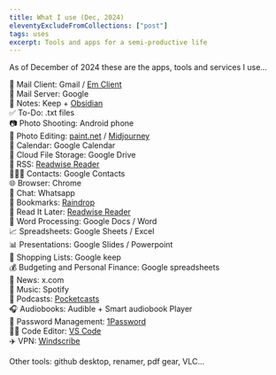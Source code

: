 ```yaml
---
title: What I use (Dec, 2024)
eleventyExcludeFromCollections: ["post"]
tags: uses
excerpt: Tools and apps for a semi-productive life
---
```


As of December of 2024 these are the apps, tools and services I use...

📨 Mail Client: Gmail / [Em Client ](https://www.emclient.com/)   
📮 Mail Server: Google   
📝 Notes: Keep + [Obsidian](https://obsidian.md/)   
✅ To-Do: .txt files  
📷 Photo Shooting: Android phone  
🎨 Photo Editing: [paint.net](https://www.getpaint.net/) / [Midjourney](https://www.midjourney.com/imagine)   
📆 Calendar: Google Calendar  
📁 Cloud File Storage: Google Drive  
📖 RSS: [Readwise Reader](https://readwise.io/)   
🙍🏻‍♂️ Contacts: Google Contacts  
🌐 Browser: Chrome   
💬 Chat: Whatsapp   
🔖 Bookmarks: [Raindrop](https://app.raindrop.io/)   
📑 Read It Later: [Readwise Reader](https://readwise.io/)   
📜 Word Processing: Google Docs / Word   
📈 Spreadsheets: Google Sheets / Excel   
📊 Presentations: Google Slides / Powerpoint   
🛒 Shopping Lists: Google keep   
💰 Budgeting and Personal Finance: Google spreadsheets   
📰 News: x.com   
🎵 Music: Spotify   
🎤 Podcasts: [Pocketcasts](https://play.pocketcasts.com/)   
🎧 Audiobooks: Audible + Smart audiobook Player   
🔐 Password Management: [1Password ](https://my.1password.eu/)   
🧑‍💻 Code Editor: [VS Code](https://code.visualstudio.com/)   
✈️ VPN: [Windscribe](https://windscribe.com/)   

Other tools: github desktop, renamer, pdf gear, VLC...